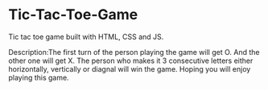 # Tic-Tac-Toe-Game
Tic tac toe game built with HTML, CSS and JS.

Description:The first turn of the person playing the game will get O. And the other one will get X. The person who makes it 3 consecutive letters either horizontally, vertically or diagnal will win the game.
Hoping you will enjoy playing this game.
